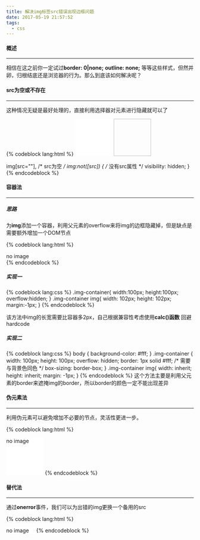 ```yaml
---
title: 解决img标签src错误出现边框问题
date: 2017-05-19 21:57:52
tags:
  - css
---
```

#### 概述
---
相信在这之前你一定试过**border: 0|none;** **outline: none;** 等等这些样式，但然并卵，归根结底还是浏览器的行为。那么到底该如何解决呢？ 
<!-- more -->
#### src为空或不存在
---

这种情况无疑是最好处理的，直接利用选择器对元素进行隐藏就可以了

{% codeblock lang:html %}
<img src="" width="100" height="100">
<img width="100" height="100">

img[src=""], /* src为空 */
img:not([src]) { /* 没有src属性 */
    visibility: hidden;
}
{% endcodeblock %}

#### 容器法
---

##### 思路

为**img**添加一个容器，利用父元素的overflow来将img的边框隐藏掉，但是缺点是需要额外增加一个DOM节点

{% codeblock lang:html %}
<div class="img-container">
  <img src="error-path" alt="no image" >
</div>
{% endcodeblock %}

##### 实现一

{% codeblock lang:css %}
.img-container{
  width:100px;
  height:100px;
  overflow:hidden;
}
.img-container img{
  width: 102px;
  height: 102px;
  margin:-1px;
}
{% endcodeblock %}

该方法中img的长宽需要比容器多2px，自己根据兼容性考虑使用**calc()函数** 回避hardcode

##### 实现二

{% codeblock lang:css %}
body {
  background-color: #fff;
}
.img-container {
  width: 100px;
  height: 100px;
  overflow: hidden;
  border: 1px solid #fff; /* 需要与背景色同色 */
  box-sizing: border-box;
}
.img-container img{
  width: inherit;
  height: inherit;
  margin: -1px;
}
{% endcodeblock %}
这个方法主要是利用父元素的border来遮掩img的border，所以border的颜色一定不能出现差异

#### 伪元素法
---

利用伪元素可以避免增加不必要的节点，灵活性更进一步。

{% codeblock lang:html %}
<style type="text/css">
img {
  position: relative;
}
img:after {
  content: attr(alt);
  position: absolute;
  width: 100%;
  height: 100%;
  top: 0;
  left: 0;
  background: #fff; /* 背景色遮盖 */
}
</style>
<img src="error-path" width="100" height="100" alt="no image" >
{% endcodeblock %}

#### 替代法
---
通过**onerror**事件，我们可以为出错的img更换一个备用的src

{% codeblock lang:html %}
<script type="text/javascript">
  function handler(img) {
    img.src="no-image.png";
    img.onerror = null;
  }
</script>
<img src="error-path" alt="no image" onerror="handler">
{% endcodeblock %}